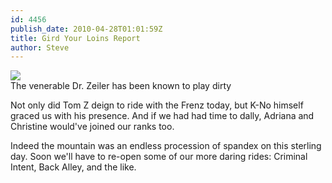 ```yaml
---
id: 4456
publish_date: 2010-04-28T01:01:59Z
title: Gird Your Loins Report
author: Steve
---
```

![](http://www.flagstafffrenzy.org/wp-content/uploads/2010/04/gird-loins.jpg)  
The venerable Dr. Zeiler has been known to play dirty

Not only did Tom Z deign to ride with the Frenz today, but K-No himself graced us with his presence. And if we had had time to dally, Adriana and Christine would've joined our ranks too.

Indeed the mountain was an endless procession of spandex on this sterling day. Soon we'll have to re-open some of our more daring rides: Criminal Intent, Back Alley, and the like.